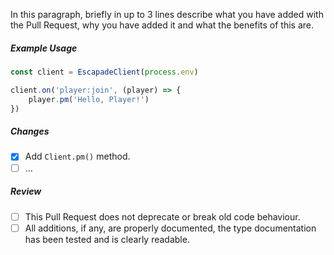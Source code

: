 
In this paragraph, briefly in up to 3 lines describe what you have added with the Pull Request, why you have added it and what the benefits of this are.

##### Example Usage <!-- IF THIS PULL REQUEST DOES NOT INTRODUCE NEW CODE BEHAVIOUR, EXTERNAL OR INTERNAL, REMOVE THIS SECTION -->

```ts
const client = EscapadeClient(process.env)

client.on('player:join', (player) => {
    player.pm('Hello, Player!')
})
```

##### Changes <!-- DESCRIBE ALL CHANGES/ MODIFICATIONS STARTING WITH ADD/ REMOVE/  -->

- [x] Add `Client.pm()` method.
- [ ] ...

##### Review <!-- IF THIS PULL REQUEST DOES NOT INTRODUCE NEW CODE BEHAVIOUR, EXTERNAL OR INTERNAL, REMOVE THIS SECTION -->

- [ ] This Pull Request does not deprecate or break old code behaviour.
- [ ] All additions, if any, are properly documented, the type documentation has been tested and is clearly readable.
